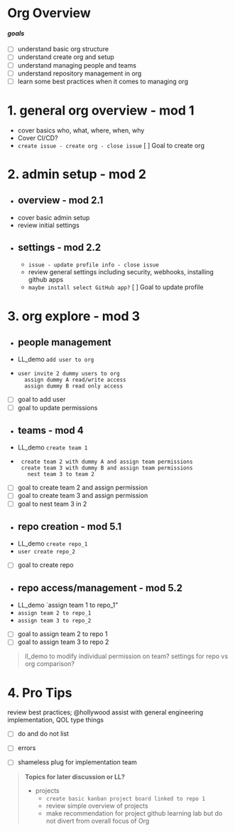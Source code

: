 # __Org Overview__
#### _goals_
- [ ] understand basic org structure
- [ ] understand create org and setup
- [ ] understand managing people and teams
- [ ] understand repository management in org
- [ ] learn some best practices when it comes to managing org

# 1. general org overview - mod 1
- cover basics who, what, where, when, why
- Cover CI/CD?
- `create issue - create org - close issue`
[ ] Goal to create org

# 2. admin setup - mod 2
- ## overview - mod 2.1
- cover basic admin setup
- review initial settings
- ## settings - mod 2.2
  - `issue - update profile info - close issue`
  - review general settings including security, webhooks, installing github apps
  - `maybe install select GitHub app?`
[ ] Goal to update profile

# 3. org explore - mod 3
- ## people management
- LL_demo `add user to org`
- 
    ```
    user invite 2 dummy users to org
      assign dummy A read/write access
      assign dummy B read only access
    ```
- [ ] goal to add user
- [ ] goal to update permissions

- ## teams - mod 4
- LL_demo `create team 1`
- 
     ```
      create team 2 with dummy A and assign team permissions
      create team 3 with dummy B and assign team permissions
        nest team 3 to team 2 
     ```
- [ ] goal to create team 2 and assign permission
- [ ] goal to create team 3 and assign permission
- [ ] goal to nest team 3 in 2

- ## repo creation - mod 5.1
- LL_demo 
`create repo_1`
- `user create repo_2`
- [ ] goal to create repo

- ## repo access/management - mod 5.2
- LL_demo `assign team 1 to repo_1"
- `assign team 2 to repo_1`
- `assign team 3 to repo_2`
- [ ] goal to assign team 2 to repo 1
- [ ] goal to assign team 3 to repo 2

> ll_demo to modify individual permission on team?
> settings for repo vs org comparison?

# 4. Pro Tips
review best practices; @hollywood assist with general engineering implementation, QOL type things 
  - [ ] do and do not list
  - [ ] errors
  - [ ] shameless plug for implementation team





> __Topics for later discussion or LL?__
> - projects
>   - `create basic kanban project board linked to repo 1`
>   - review simple overview of projects
>   - make recommendation for project github learning lab but do not divert from overall focus of Org
  



